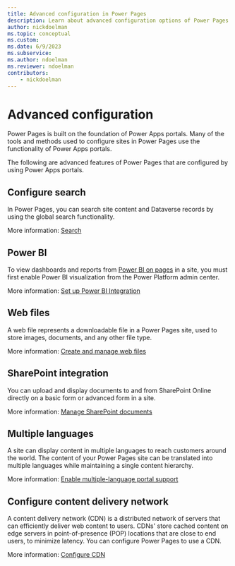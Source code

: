 ```yaml
---
title: Advanced configuration in Power Pages
description: Learn about advanced configuration options of Power Pages.
author: nickdoelman
ms.topic: conceptual
ms.custom: 
ms.date: 6/9/2023
ms.subservice:
ms.author: ndoelman
ms.reviewer: ndoelman
contributors:
    - nickdoelman
---
```


# Advanced configuration

Power Pages is built on the foundation of Power Apps portals. Many of the tools and methods used to configure sites in Power Pages use the functionality of Power Apps portals. 

The following are advanced features of Power Pages that are configured by using Power Apps portals.

## Configure search

In Power Pages, you can search site content and Dataverse records by using the global search functionality.

More information: [Search](/powerapps/maker/portals/configure/search)

## Power BI

To view dashboards and reports from [Power BI on pages](../getting-started/add-power-bi.md) in a site, you must first enable Power BI visualization from the Power Platform admin center.

More information: [Set up Power BI Integration](/powerapps/maker/portals/admin/set-up-power-bi-integration)

## Web files

A web file represents a downloadable file in a Power Pages site, used to store images, documents, and any other file type.

More information: [Create and manage web files](/powerapps/maker/portals/configure/web-files)

## SharePoint integration

You can upload and display documents to and from SharePoint Online directly on a basic form or advanced form in a site. 

More information: [Manage SharePoint documents](/powerapps/maker/portals/manage-sharepoint-documents)

## Multiple languages

A site can display content in multiple languages to reach customers around the world. The content of your Power Pages site can be translated into multiple languages while maintaining a single content hierarchy.

More information: [Enable multiple-language portal support](/powerapps/maker/portals/configure/enable-multiple-language-support)

## Configure content delivery network

A content delivery network (CDN) is a distributed network of servers that can efficiently deliver web content to users. CDNs' store cached content on edge servers in point-of-presence (POP) locations that are close to end users, to minimize latency. You can configure Power Pages to use a CDN. 

More information: [Configure CDN](/power-apps/maker/portals/configure/configure-cdn)